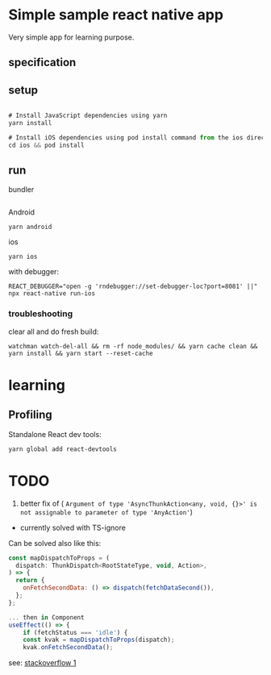 # Simple sample react native app
Very simple app for learning purpose.

## specification


## setup

```javascript

# Install JavaScript dependencies using yarn
yarn install

# Install iOS dependencies using pod install command from the ios directory
cd ios && pod install
```

## run

bundler

```

```

Android

```
yarn android
```

ios

```
yarn ios
```

with debugger:
```
REACT_DEBUGGER="open -g 'rndebugger://set-debugger-loc?port=8081' ||" npx react-native run-ios
```

### troubleshooting

clear all and do fresh build:

```
watchman watch-del-all && rm -rf node_modules/ && yarn cache clean && yarn install && yarn start --reset-cache
```

# learning

## Profiling
Standalone React dev tools:

`yarn global add react-devtools`



# TODO
1) better fix of ( `Argument of type 'AsyncThunkAction<any, void, {}>' is not assignable to parameter of type 'AnyAction'`)
- currently solved with TS-ignore

Can be solved also like this:
```javascript
const mapDispatchToProps = (
  dispatch: ThunkDispatch<RootStateType, void, Action>,
) => {
  return {
    onFetchSecondData: () => dispatch(fetchDataSecond()),
  };
};

... then in Component
useEffect(() => {
    if (fetchStatus === 'idle') {
    const kvak = mapDispatchToProps(dispatch);
    kvak.onFetchSecondData();
```

see: [stackoverflow 1](https://stackoverflow.com/questions/70143816/argument-of-type-asyncthunkactionany-void-is-not-assignable-to-paramete)
